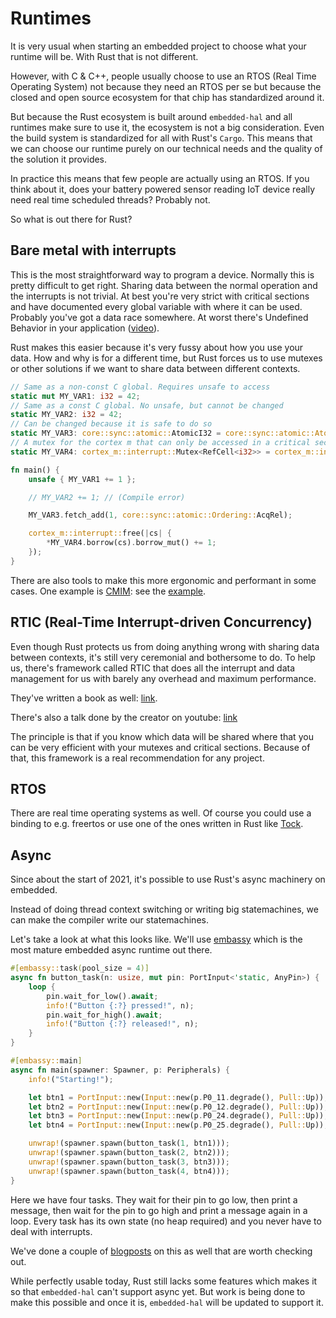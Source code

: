 <div class="read">

# Runtimes

It is very usual when starting an embedded project to choose what your runtime will be. With Rust that is not different.

However, with C & C++, people usually choose to use an RTOS (Real Time Operating System) not because they need an RTOS per se but because the closed and open source ecosystem for that chip has standardized around it.

But because the Rust ecosystem is built around `embedded-hal` and all runtimes make sure to use it, the ecosystem is not a big consideration. Even the build system is standardized for all with Rust's `Cargo`. This means that we can choose our runtime purely on our technical needs and the quality of the solution it provides.

In practice this means that few people are actually using an RTOS. If you think about it, does your battery powered sensor reading IoT device really need real time scheduled threads? Probably not.

So what is out there for Rust?

## Bare metal with interrupts

This is the most straightforward way to program a device. Normally this is pretty difficult to get right.
Sharing data between the normal operation and the interrupts is not trivial. At best you're very strict with critical sections and have documented every global variable with where it can be used. Probably you've got a data race somewhere. At worst there's Undefined Behavior in your application ([video](https://www.youtube.com/watch?v=-W5zEtqJJIo)).

Rust makes this easier because it's very fussy about how you use your data. How and why is for a different time, but Rust forces us to use mutexes or other solutions if we want to share data between different contexts.

```rust
// Same as a non-const C global. Requires unsafe to access
static mut MY_VAR1: i32 = 42;
// Same as a const C global. No unsafe, but cannot be changed
static MY_VAR2: i32 = 42;
// Can be changed because it is safe to do so
static MY_VAR3: core::sync::atomic::AtomicI32 = core::sync::atomic::AtomicI32::new(42);
// A mutex for the cortex m that can only be accessed in a critical section
static MY_VAR4: cortex_m::interrupt::Mutex<RefCell<i32>> = cortex_m::interrupt::Mutex::new(RefCell::new(42));

fn main() {
    unsafe { MY_VAR1 += 1 };

    // MY_VAR2 += 1; // (Compile error)

    MY_VAR3.fetch_add(1, core::sync::atomic::Ordering::AcqRel);

    cortex_m::interrupt::free(|cs| {
        *MY_VAR4.borrow(cs).borrow_mut() += 1;
    });
}
```

There are also tools to make this more ergonomic and performant in some cases. One example is [CMIM](https://crates.io/crates/cmim/0.2.1): see the [example](https://github.com/jamesmunns/cmim/blob/master/app-examples/timer-uart/src/main.rs).

## RTIC (Real-Time Interrupt-driven Concurrency)

Even though Rust protects us from doing anything wrong with sharing data between contexts, it's still very ceremonial and bothersome to do. To help us, there's framework called RTIC that does all the interrupt and data management for us with barely any overhead and maximum performance.

They've written a book as well: [link](https://rtic.rs/dev/book/en/).

There's also a talk done by the creator on youtube: [link](https://youtu.be/saNdh0m_qHc)

The principle is that if you know which data will be shared where that you can be very efficient with your mutexes and critical sections. Because of that, this framework is a real recommendation for any project.

## RTOS

There are real time operating systems as well. Of course you could use a binding to e.g. freertos or use one of the ones written in Rust like [Tock](https://github.com/tock/tock).

## Async

Since about the start of 2021, it's possible to use Rust's async machinery on embedded.

Instead of doing thread context switching or writing big statemachines, we can make the compiler write our statemachines.

Let's take a look at what this looks like. We'll use [embassy](https://github.com/embassy-rs/embassy) which is the most mature embedded async runtime out there.

```rust
#[embassy::task(pool_size = 4)]
async fn button_task(n: usize, mut pin: PortInput<'static, AnyPin>) {
    loop {
        pin.wait_for_low().await;
        info!("Button {:?} pressed!", n);
        pin.wait_for_high().await;
        info!("Button {:?} released!", n);
    }
}

#[embassy::main]
async fn main(spawner: Spawner, p: Peripherals) {
    info!("Starting!");

    let btn1 = PortInput::new(Input::new(p.P0_11.degrade(), Pull::Up));
    let btn2 = PortInput::new(Input::new(p.P0_12.degrade(), Pull::Up));
    let btn3 = PortInput::new(Input::new(p.P0_24.degrade(), Pull::Up));
    let btn4 = PortInput::new(Input::new(p.P0_25.degrade(), Pull::Up));

    unwrap!(spawner.spawn(button_task(1, btn1)));
    unwrap!(spawner.spawn(button_task(2, btn2)));
    unwrap!(spawner.spawn(button_task(3, btn3)));
    unwrap!(spawner.spawn(button_task(4, btn4)));
}
```

Here we have four tasks. They wait for their pin to go low, then print a message, then wait for the pin to go high and print a message again in a loop.
Every task has its own state (no heap required) and you never have to deal with interrupts.

We've done a couple of [blogposts](https://tweedegolf.nl/blog/63/async-on-embedded-present-and-future) on this as well that are worth checking out.

While perfectly usable today, Rust still lacks some features which makes it so that `embedded-hal` can't support async yet. But work is being done to make this possible and once it is, `embedded-hal` will be updated to support it.

</div>
